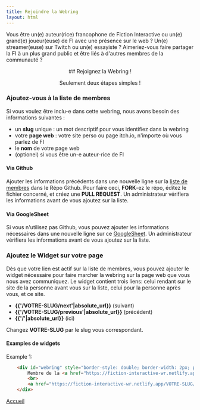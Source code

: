 ```yaml
---
title: Rejoindre la Webring
layout: html
---
```

Vous être un(e) auteur(rice) francophone de Fiction Interactive ou un(e) grand(e) joueur(euse) de FI avec une présence sur le web ? Un(e) streamer(euse) sur Twitch ou un(e) essayiste ? 
Aimeriez-vous faire partager la FI à un plus grand public et être liés à d'autres membres de la communauté ?

<center>
## Rejoignez la Webring !

Seulement deux étapes simples !
</center>

### Ajoutez-vous à la liste de membres

Si vous voulez être inclu-e dans cette webring, nous avons besoin des informations suivantes :

- un <b>slug</b> unique : un mot descriptif pour vous identifiez dans la webring
- votre <b>page web</b> : votre site perso ou page itch.io, n'importe où vous parlez de FI
- le <b>nom</b> de votre page web
- (optionel) si vous être un-e auteur-rice de FI

#### Via Github

Ajouter les informations précédents dans une nouvelle ligne sur la <a href="{{site.github_repo_url}}/blob/main/_data/members.csv">liste de membres</a> dans le Répo Github. Pour faire ceci, <b>FORK</b>-ez le répo, éditez le fichier concerné, et créez une <b>PULL REQUEST</b>.
Un administrateur vérifiera les informations avant de vous ajoutez sur la liste.

#### Via GoogleSheet

Si vous n'utilisez pas Github, vous pouvez ajouter les informations nécessaires dans une nouvelle ligne sur ce <a href="https://docs.google.com/spreadsheets/d/1LlywgB4e2XxwNeCvz0FrKyh2DCr24YIHnwcxETIps-A/edit?usp=sharing">GoogleSheet</a>.
Un administrateur vérifiera les informations avant de vous ajoutez sur la liste.

<!-- Est-ce qu'on fait aussi un email? -->

### Ajoutez le Widget sur votre page

Dès que votre lien est actif sur la liste de membres, vous pouvez ajouter le widget nécessaire pour faire marcher la webring sur la page web que vous nous avez communiquez.
Le widget contient trois liens: celui rendant sur le site de la personne avant vous sur la liste, celui pour la personne après vous, et ce site.

- **{{'/VOTRE-SLUG/next'|absolute_url}}** (suivant)
- **{{'/VOTRE-SLUG/previous'|absolute_url}}** (précédent)
- **{{'/'|absolute_url}}** (ici)

Changez <b>VOTRE-SLUG</b> par le slug vous correspondant.

#### Examples de widgets

Example 1:

```html
    <div id="webring" style="border-style: double; border-width: 2px; padding: 0.5em; max-width: 400px; text-align: center;">
        Membre de la <a href="https://fiction-interactive-wr.netlify.app/">Webring FI FR</a>
        <br>
        <a href="https://fiction-interactive-wr.netlify.app/VOTRE-SLUG/previous">Previous</a> - <a href="https://fiction-interactive-wr.netlify.app/VOTRE-SLUG/next">Next</a>
    </div>
```
<!-- Ce serait cool si on pouvait avoir des boutons pour la page.-->

<footer><nav>
<a href='/'>Accueil</a><br>
</nav></footer>
